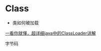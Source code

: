 # Class

+ 类如何被加载

[一看你就懂，超详细java中的ClassLoader详解](https://blog.csdn.net/briblue/article/details/54973413)



字节码
